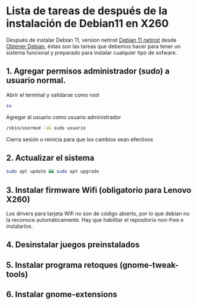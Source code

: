 # Lista de tareas de después de la instalación de Debian11 en X260

Después de instalar Debian 11, version netinst [Debian 11 netinst](https://cdimage.debian.org/debian-cd/current/amd64/iso-cd/debian-11.6.0-amd64-netinst.iso) desde [Obtener Debian](https://www.debian.org/distrib/index.es.html), éstas son las tareas que debemos hacer para tener un sistema funcional y preparado para instalar cualquier tipo de sofware.

## 1. Agregar permisos administrador (sudo) a usuario normal.

Abrir el terminal y validarse como root

```bash
su
```

Agregar al usuario como usuario administrador

```bash
/sbin/usermod -aG sudo usuario
```

Cierra sesión o reinicia para que los cambios sean efectivos

## 2. Actualizar el sistema

```bash
sudo apt update && sudo apt upgrade
```

## 3. Instalar firmware Wifi (obligatorio para Lenovo X260)

Los drivers para tarjeta Wifi no son de código abierto, por lo que debian no la reconoce automáticamente. Hay que habilitar el repositorio non-free e instalarlos.



## 4. Desinstalar juegos preinstalados



## 5. Instalar programa retoques (gnome-tweak-tools)



## 6. Instalar gnome-extensions

